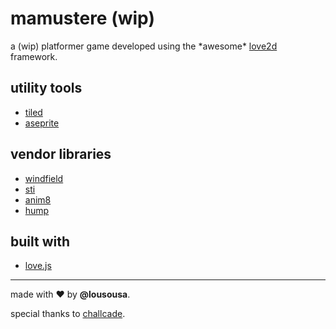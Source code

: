 # mamustere (wip)

a (wip) platformer game developed using the \*awesome\* [love2d](https://love2d.org/) framework.

## utility tools

- [tiled](https://www.mapeditor.org/)
- [aseprite](https://www.aseprite.org/)

## vendor libraries

- [windfield](https://github.com/a327ex/windfield)
- [sti](https://github.com/karai17/Simple-Tiled-Implementation)
- [anim8](https://github.com/kikito/anim8)
- [hump](https://github.com/vrld/hump)

## built with

- [love.js](https://github.com/Davidobot/love.js)

---

made with ❤️ by <b>@lousousa</b>.

special thanks to [challcade](https://www.youtube.com/c/Challacade).